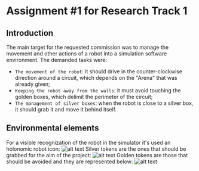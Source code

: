 # Assignment #1 for Research Track 1
## Introduction
The main target for the requested commission was to manage the movement and other actions of a robot into a simulation software environment.
The demanded tasks were:
* `The movement of the robot`: it should drive in the counter-clockwise direction around a circuit, which depends on the "Arena" that was already given; 
* `Keeping the robot away from the walls`: it must avoid touching the golden boxes, which delimit the perimeter of the circuit;
* `The management of silver boxes`: when the robot is close to a silver box, it should grab it and move it behind itself.

## Environmental elements
For a visible recognization of the robot in the simulator it's used an holonomic robot icon: 
![alt text](https://github.com/CarmineD8/python_simulator/blob/assignment/robot-sim/sr/robot.png)
Silver tokens are the ones that should be grabbed for the aim of the project:
![alt text](https://github.com/CarmineD8/python_simulator/blob/assignment/robot-sim/sr/token.png)
Golden tokens are those that should be avoided and they are represented below:
![alt text](https://github.com/CarmineD8/python_simulator/blob/assignment/robot-sim/sr/token_silver.png)

